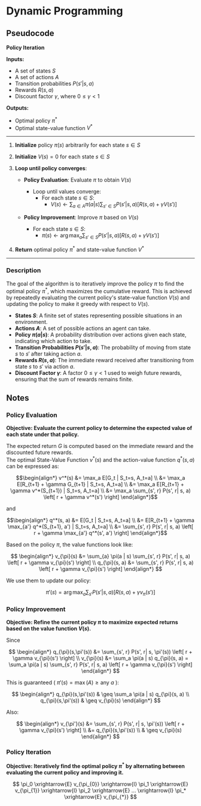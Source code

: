 # Dynamic Programming

## Pseudocode

**Policy Iteration**

**Inputs:**
- A set of states $S$
- A set of actions $A$
- Transition probabilities $P(s' | s, a)$
- Rewards $R(s, a)$
- Discount factor $\gamma$, where $0 \leq \gamma < 1$

**Outputs:**
- Optimal policy $\pi^*$
- Optimal state-value function $V^*$

---

1. **Initialize** policy $\pi(s)$ arbitrarily for each state $s \in S$
2. **Initialize** $V(s) = 0$ for each state $s \in S$

3. **Loop until policy converges**:
   - **Policy Evaluation**: Evaluate $\pi$ to obtain $V(s)$
     - Loop until values converge:
       - For each state $s \in S$:
         - $V(s) \gets \sum_{a \in A} \pi(a | s) \sum_{s' \in S} P(s' | s, a) \left[ R(s, a) + \gamma V(s') \right]$

   - **Policy Improvement**: Improve $\pi$ based on $V(s)$
     - For each state $s \in S$:
       - $\pi(s) \gets \arg\max_a \sum_{s' \in S} P(s' | s, a) \left[ R(s, a) + \gamma V(s') \right]$

4. **Return** optimal policy $`\pi^*`$ and state-value function $`V^*`$


---

### Description
The goal of the algorithm is to iteratively improve the policy $\pi$ to find the optimal policy $\pi^*$, which maximizes the cumulative reward. This is achieved by repeatedly evaluating the current policy's state-value function $V(s)$ and updating the policy to make it greedy with respect to $V(s)$.

- **States $S$**: A finite set of states representing possible situations in an environment.
- **Actions $A$**: A set of possible actions an agent can take.
- **Policy $\pi(a|s)$**: A probability distribution over actions given each state, indicating which action to take.
- **Transition Probabilities $P(s' | s, a)$**: The probability of moving from state $s$ to $s'$ after taking action $a$.
- **Rewards $R(s, a)$**: The immediate reward received after transitioning from state $s$ to $s'$ via action $a$.
- **Discount Factor $\gamma$**: A factor $0 \leq \gamma < 1$ used to weigh future rewards, ensuring that the sum of rewards remains finite.


## Notes

### Policy Evaluation
**Objective: Evaluate the current policy to determine the expected value of each state under that policy.**

The expected return $G$ is computed based on the immediate reward and the discounted future rewards. \
The optimal State-Value Function $`v^*(s)`$ and the action-value function $`q^*(s, a)`$ can be expressed as:


```math
\begin{align*}
v^*(s) &= \max_a E[G_t | S_t=s, A_t=a] \\
       &= \max_a E[R_{t+1} + \gamma G_{t+1} | S_t=s, A_t=a] \\
       &= \max_a E[R_{t+1} + \gamma v^*(S_{t+1}) | S_t=s, A_t=a] \\ 
       &= \max_a \sum_{s', r} P(s', r| s, a) \left[ r + \gamma v^*(s') \right]
\end{align*}
```


and 


```math
\begin{align*}
q^*(s, a) &= E[G_t | S_t=s, A_t=a] \\
          &= E[R_{t+1} + \gamma \max_{a'} q^*(S_{t+1}, a') | S_t=s, A_t=a] \\
          &= \sum_{s', r} P(s', r| s, a) \left[ r + \gamma \max_{a'} q^*(s', a') \right]
\end{align*}
```


Based on the policy $\pi$, the value functions look like:

$$
\begin{align*}
v_{\pi}(s) &= \sum_{a} \pi(a | s) \sum_{s', r} P(s', r| s, a) \left[ r + \gamma v_{\pi}(s') \right] \\
q_{\pi}(s, a) &= \sum_{s', r} P(s', r| s, a) \left[ r + \gamma v_{\pi}(s') \right]
\end{align*}
$$

We use them to update our policy:

$$
\pi'(s) = \arg\max_a \sum_{s'} P(s' | s, a) \left[ R(s, a) + \gamma v_{\pi}(s') \right] 
$$



### Policy Improvement
**Objective: Refine the current policy $\pi$ to maximize expected returns based on the value function $V(s)$.**

Since 

$$
\begin{align*}
q_{\pi}(s,\pi'(s)) &= \sum_{s', r} P(s', r| s, \pi'(s)) \left[ r + \gamma v_{\pi}(s') \right] \\
v_{\pi}(s) &= \sum_a \pi(a | s) q_{\pi}(s, a) = \sum_a \pi(a | s) \sum_{s', r} P(s', r| s, a) \left[ r + \gamma v_{\pi}(s') \right]
\end{align*}
$$

This is guaranteed ( $\pi'(s) = \max(A) \geq \text{any } a$ ):

$$
\begin{align*}
q_{\pi}(s,\pi'(s)) & \geq \sum_a \pi(a | s) q_{\pi}(s, a) \\
q_{\pi}(s,\pi'(s)) & \geq v_{\pi}(s) 
\end{align*}
$$

Also:

$$
\begin{align*}
v_{\pi'}(s) &= \sum_{s', r} P(s', r| s, \pi'(s)) \left[ r + \gamma v_{\pi}(s') \right] \\
            &= q_{\pi}(s,\pi'(s)) \\
            & \geq v_{\pi}(s) 
\end{align*}
$$


### Policy Iteration
**Objective: Iteratively find the optimal policy $\pi^*$ by alternating between evaluating the current policy and improving it.**

$$
\pi_0 \xrightarrow{E} v_{\pi_{0}} \xrightarrow{I} \pi_1 \xrightarrow{E} v_{\pi_{1}} \xrightarrow{I} \pi_2 \xrightarrow{E} ... \xrightarrow{I} \pi_* \xrightarrow{E} v_{\pi_{*}} 
$$

